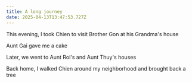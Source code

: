 ```yaml
---
title: A long journey
date: 2025-04-13T13:47:53.727Z
---
```


This evening, I took Chien to visit Brother Gon at his Grandma's house

Aunt Gai gave me a cake

Later, we went to Aunt Roi's and Aunt Thuy's houses

Back home, I walked Chien around my neighborhood and brought back a tree
